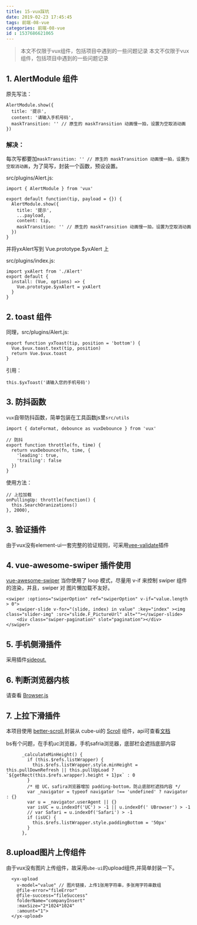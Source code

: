 ```yaml
---
title: 15-vux踩坑
date: 2019-02-23 17:45:45
tags: 前端-08-vue
categories: 前端-08-vue
id : 1537686621065
---
```

> 本文不仅限于vux组件，包括项目中遇到的一些问题记录
> 本文不仅限于vux组件，包括项目中遇到的一些问题记录
## 1. AlertModule 组件

原先写法：
```
AlertModule.show({
  title: '提示',
  content: '请输入手机号码',
  maskTransition: '' // 原生的 maskTransition 动画慢一拍，设置为空取消动画
})
```

### 解决：

每次写都要加`maskTransition: '' // 原生的 maskTransition 动画慢一拍，设置为空取消动画`，为了简写，封装一个函数，预设设置。

src/plugins/Alert.js:
```
import { AlertModule } from 'vux'

export default function(tip, payload = {}) {
  AlertModule.show({
    title: '提示',
    ...payload,
    content: tip,
    maskTransition: '' // 原生的 maskTransition 动画慢一拍，设置为空取消动画
  })
}
```
并将yxAlert写到 Vue.prototype.$yxAlert 上


src/plugins/index.js:
```
import yxAlert from './Alert'
export default {
  install: (Vue, options) => {
    Vue.prototype.$yxAlert = yxAlert
  }
}

```

## 2. toast 组件

同理，src/plugins/Alert.js:

```
export function yxToast(tip, position = 'bottom') {
  Vue.$vux.toast.text(tip, position)
  return Vue.$vux.toast
}
```
引用：

```
this.$yxToast('请输入您的手机号码')
```


## 3. 防抖函数

`vux`自带防抖函数，简单包装在工具函数js里`src/utils`

```
import { dateFormat, debounce as vuxDebounce } from 'vux'

// 防抖
export function throttle(fn, time) {
  return vuxDebounce(fn, time, {
    'leading': true,
    'trailing': false
  })
}
```
使用方法：
```
// 上拉加载
onPullingUp: throttle(function() {
  this.SearchOranizations()
}, 2000),
```


## 3. 验证插件

由于vux没有element-ui一套完整的验证规则，可采用[vee-validate](https://baianat.github.io/vee-validate/)插件

## 4. vue-awesome-swiper 插件使用

[vue-awesome-swiper](https://github.com/surmon-china/vue-awesome-swiper) 当你使用了 loop 模式，尽量用 v-if 来控制 swiper 组件的渲染，并且，swiper 对 图片懒加载不友好。

```
<swiper :options="swiperOption" ref="swiperOption" v-if="value.length > 0">
    <swiper-slide v-for="(slide, index) in value" :key="index" ><img class="slider-img" :src="slide.F_PictureUrl" alt=""></swiper-slide>
    <div class="swiper-pagination" slot="pagination"></div>
</swiper>
```

## 5. 手机侧滑插件

采用插件[sideout.](https://github.com/Mango/slideout)

## 6. 判断浏览器内核

请查看 [Browser.js](https://github.com/mumuy/browser/blob/master/Browser.js)

## 7. 上拉下滑插件

本项目使用 [better-scroll](https://ustbhuangyi.github.io/better-scroll/doc/zh-hans/),封装从 cube-ui的 [Scroll](https://didi.github.io/cube-ui/#/zh-CN/docs/quick-start) 组件，api可查看[文档](https://didi.github.io/cube-ui/#/zh-CN/docs/quick-start)


bs有个问题，在手机uc浏览器，手机safria浏览器，底部栏会遮挡底部内容
```
      _calculateMinHeight() {
        if (this.$refs.listWrapper) {
          this.$refs.listWrapper.style.minHeight = this.pullDownRefresh || this.pullUpLoad ? `${getRect(this.$refs.wrapper).height + 1}px` : 0
        }
        /* 给 UC，safira浏览器增加 padding-bottom，防止底部栏遮挡内容 */
        var _navigator = typeof navigator !== 'undefined' ? navigator : {}
        var u = _navigator.userAgent || {}
        var isUC = u.indexOf('UC') > -1 || u.indexOf(' UBrowser') > -1
        // var Safari = u.indexOf('Safari') > -1
        if (isUC) {
          this.$refs.listWrapper.style.paddingBottom = '50px'
        }
      },
```
## 8.upload图片上传组件

由于vux没有图片上传组件，故采用`ube-ui`的upload组件,并简单封装一下。


```
  <yx-upload
    v-model="value" // 图片链接，上传1张用字符串，多张用字符串数组
    @file-error="fileError"
    @file-success="fileSuccess"
    folderName="companyInsert"
    :maxSize="2*1024*1024"
    :amount="1">
  </yx-upload>
```
